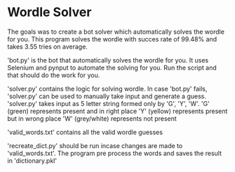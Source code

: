 # Wordle Solver

The goals was to create a bot solver which automatically solves the wordle for you. This program solves the wordle with succes rate of 99.48% and takes 3.55 tries on average.

'bot.py' is the bot that automatically solves the wordle for you. It uses Selenium and pynput to automate the solving for you. Run the script and that should do the work for you.

'solver.py' contains the logic for solving wordle. In case 'bot.py' fails, 'solver.py' can be used to manually take input and generate a guess. 
'solver.py' takes input as 5 letter string formed only by 'G', 'Y', 'W'.
'G' (green) represents present and in right place
'Y' (yellow) represents present but in wrong place
'W' (grey/white) represents not present

'valid_words.txt' contains all the valid wordle guesses

'recreate_dict.py' should be run incase changes are made to 'valid_words.txt'. The program pre process the words and saves the result in 'dictionary.pkl' 